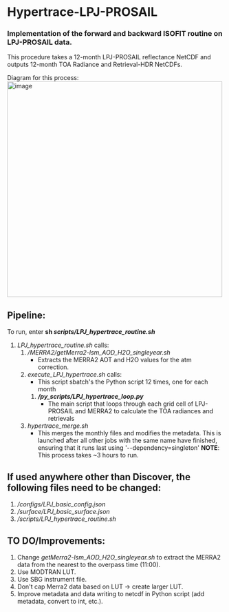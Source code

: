 # Hypertrace-LPJ-PROSAIL
### Implementation of the forward and backward ISOFIT routine on LPJ-PROSAIL data.
This procedure takes a 12-month LPJ-PROSAIL reflectance NetCDF and outputs 12-month TOA Radiance and Retrieval-HDR NetCDFs. 


Diagram for this process:
<img src="https://github.com/Green-Currey/Hypertrace-LPJ-PROSAIL/assets/57914237/dfaaa590-c257-4782-ba38-53b23e2a158d" alt="image" width="500"/>


## Pipeline:
To run, enter **sh _scripts/LPJ_hypertrace_routine.sh_**

1. _LPJ_hypertrace_routine.sh_ calls:
    1. _/MERRA2/getMerra2-lsm_AOD_H2O_singleyear.sh_ 
       - Extracts the MERRA2 AOT and H2O values for the atm correction.
    2. _execute_LPJ_hypertrace.sh_ calls:
       - This script sbatch's the Python script 12 times, one for each month
        1. **_/py_scripts/LPJ_hypertrace_loop.py_**
            - The main script that loops through each grid cell of LPJ-PROSAIL and MERRA2 to calculate the TOA radiances and retrievals
    3. _hypertrace_merge.sh_
        - This merges the monthly files and modifies the metadata. This is launched after all other jobs with the same name have finished, ensuring that it runs last using '--dependency=singleton'
**NOTE**: This process takes ~3 hours to run.

## If used anywhere other than Discover, the following files need to be changed:
1. _/configs/LPJ_basic_config.json_
2. _/surface/LPJ_basic_surface.json_
3. _/scripts/LPJ_hypertrace_routine.sh_

## TO DO/Improvements:
1. Change _getMerra2-lsm_AOD_H2O_singleyear.sh_ to extract the MERRA2 data from the nearest to the overpass time (11:00).
2. Use MODTRAN LUT.
3. Use SBG instrument file.
4. Don't cap Merra2 data based on LUT -> create larger LUT.
5. Improve metadata and data writing to netcdf in Python script (add metadata, convert to int, etc.).
